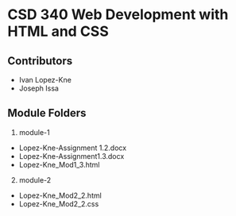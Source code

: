 # CSD 340 Web Development with HTML and CSS
## Contributors
* Ivan Lopez-Kne
* Joseph Issa

## Module Folders
1. module-1
 * Lopez-Kne-Assignment 1.2.docx
 * Lopez-Kne-Assignment1.3.docx
 * Lopez-Kne_Mod1_3.html
2. module-2
 * Lopez-Kne_Mod2_2.html
 * Lopez-Kne_Mod2_2.css
 
